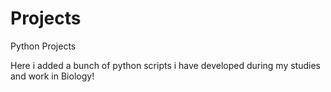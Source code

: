 # Projects
Python Projects

Here i added a bunch of python scripts i have developed during my studies and work in Biology!
